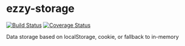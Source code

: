 # ezzy-storage
[![Build Status](https://travis-ci.org/ezzygemini/ezzy-storage.svg?branch=master)](https://travis-ci.org/ezzygemini/ezzy-storage)
[![Coverage Status](https://coveralls.io/repos/github/ezzygemini/ezzy-storage/badge.svg?branch=master)](https://coveralls.io/github/ezzygemini/ezzy-storage?branch=master)


Data storage based on localStorage, cookie, or fallback to in-memory
